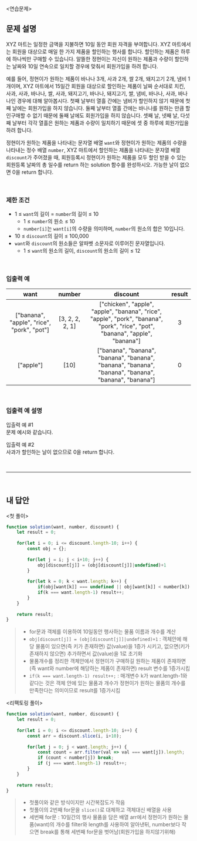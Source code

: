 <연습문제>

## 문제 설명
XYZ 마트는 일정한 금액을 지불하면 10일 동안 회원 자격을 부여합니다. XYZ 마트에서는 회원을 대상으로 매일 한 가지 제품을 할인하는 행사를 합니다. 할인하는 제품은 하루에 하나씩만 구매할 수 있습니다. 알뜰한 정현이는 자신이 원하는 제품과 수량이 할인하는 날짜와 10일 연속으로 일치할 경우에 맞춰서 회원가입을 하려 합니다.

예를 들어, 정현이가 원하는 제품이 바나나 3개, 사과 2개, 쌀 2개, 돼지고기 2개, 냄비 1개이며, XYZ 마트에서 15일간 회원을 대상으로 할인하는 제품이 날짜 순서대로 치킨, 사과, 사과, 바나나, 쌀, 사과, 돼지고기, 바나나, 돼지고기, 쌀, 냄비, 바나나, 사과, 바나나인 경우에 대해 알아봅시다. 첫째 날부터 열흘 간에는 냄비가 할인하지 않기 때문에 첫째 날에는 회원가입을 하지 않습니다. 둘째 날부터 열흘 간에는 바나나를 원하는 만큼 할인구매할 수 없기 때문에 둘째 날에도 회원가입을 하지 않습니다. 셋째 날, 넷째 날, 다섯째 날부터 각각 열흘은 원하는 제품과 수량이 일치하기 때문에 셋 중 하루에 회원가입을 하려 합니다.

정현이가 원하는 제품을 나타내는 문자열 배열 `want`와 정현이가 원하는 제품의 수량을 나타내는 정수 배열 `number`, XYZ 마트에서 할인하는 제품을 나타내는 문자열 배열 `discount`가 주어졌을 때, 회원등록시 정현이가 원하는 제품을 모두 할인 받을 수 있는 회원등록 날짜의 총 일수를 return 하는 solution 함수를 완성하시오. 가능한 날이 없으면 0을 return 합니다.

<br>

### 제한 조건
* 1 ≤ `want`의 길이 = `number`의 길이 ≤ 10
  * 1 ≤ `number`의 원소 ≤ 10
  * `number[i]`는 `want[i]`의 수량을 의미하며, `number`의 원소의 합은 10입니다.
* 10 ≤ `discount`의 길이 ≤ 100,000
* `want`와 `discount`의 원소들은 알파벳 소문자로 이루어진 문자열입니다.
  * 1 ≤ `want`의 원소의 길이, `discount`의 원소의 길이 ≤ 12

<br>

### 입출력 예
|want|number|discount|result|
|:---:|:---:|:---:|:---:|
|["banana", "apple", "rice", "pork", "pot"]|[3, 2, 2, 2, 1]|["chicken", "apple", "apple", "banana", "rice", "apple", "pork", "banana", "pork", "rice", "pot", "banana", "apple", "banana"]|3|
|["apple"]|[10]|["banana", "banana", "banana", "banana", "banana", "banana", "banana", "banana", "banana", "banana"]|0|

<br>

### 입출력 예 설명
입출력 예 #1   
문제 예시와 같습니다.

입출력 예 #2   
사과가 할인하는 날이 없으므로 0을 return 합니다.

<br>

---

<br>

## 내 답안
<첫 풀이>
```JavaScript
function solution(want, number, discount) {
    let result = 0;
    
    for(let i = 0; i <= discount.length-10; i++) {
        const obj = {};
        
        for(let j = i; j < i+10; j++) {
            obj[discount[j]] = (obj[discount[j]]|undefined)+1
        }
        
        for(let k = 0; k < want.length; k++) {
            if(obj[want[k]] === undefined || obj[want[k]] < number[k]) break;
            if(k === want.length-1) result++;
        }
    }
    
    return result;
}
```
> * for문과 객체를 이용하여 10일동안 행사하는 물품 이름과 개수를 계산
> * `obj[discount[j]] = (obj[discount[j]]|undefined)+1` : 객체안에 해당 물품이 있으면(즉 키가 존재하면) 값(value)을 1증가 시키고, 없으면(키가 존재하지 않으면) 추가하면서 값(value)을 1로 초기화
> * 물품개수를 정리한 객체안에서 정현이가 구매하길 원하는 제품이 존재하면(즉 want와 number에 해당하는 제품이 존재하면) result 변수를 1증가시킴
> * `if(k === want.length-1) result++;` : 매개변수 k가 want.length-1와 같다는 것은 객체 안에 있는 물품과 개수가 정현이가 원하는 물품의 개수를 만족한다는 의미이므로 result를 1증가시킴 

<리팩토링 풀이>
```JavaScript
function solution(want, number, discount) {
    let result = 0;
    
    for(let i = 0; i <= discount.length-10; i++) {
        const arr = discount.slice(i, i+10);
        
        for(let j = 0; j < want.length; j++) {
            const count = arr.filter(val => val === want[j]).length;
            if (count < number[j]) break;
            if (j === want.length-1) result++;
        }
    }
    
    return result;
}
```
> * 첫풀이와 같은 방식이지만 시간복잡도가 작음
> * 첫풀이의 2번째 for문을 `slice()`로 대체하고 객체대신 배열을 사용
> * 세번째 for문 : 10일간의 행사 물품을 담은 배열 arr에서 정현이가 원하는 물품(want)의 개수를 filter와 length를 사용하여 알아낸뒤, number보다 작으면 break를 통해 세번째 for문을 벗어남(회원가입을 하지않기위해)